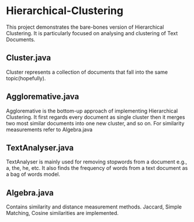 # Hierarchical-Clustering

This project demonstrates the bare-bones version of Hierarchical Clustering. It is particularly focused on analysing and clustering of Text Documents.

## Cluster.java

Cluster represents a collection of documents that fall into the same topic(hopefully).

## Aggloremative.java

Aggloremative is the bottom-up approach of implementing Hierarchical Clustering. It first regards every document as single cluster then it merges two most similar documents into one new cluster, and so on. For similarity measurements refer to Algebra.java

## TextAnalyser.java

TextAnalyser is mainly used for removing stopwords from a document e.g., a, the, he, etc. It also finds the frequency of words from a text document as a bag of words model.

## Algebra.java

Contains similarity and distance measurement methods. Jaccard, Simple Matching, Cosine similarities are implemented.
